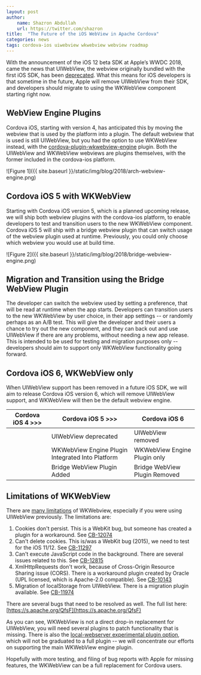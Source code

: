 ```yaml
---
layout: post
author:
    name: Shazron Abdullah
    url: https://twitter.com/shazron
title:  "The Future of the iOS WebView in Apache Cordova"
categories: news
tags: cordova-ios uiwebview wkwebview webview roadmap
---
```


With the announcement of the iOS 12 beta SDK at Apple’s WWDC 2018, came the news that UIWebView, the webview originally bundled with the first iOS SDK, has been [deprecated](https://developer.apple.com/documentation/uikit/uiwebview). What this means for iOS developers is that sometime in the future, Apple will remove UIWebView from their SDK, and developers should migrate to using the WKWebView component starting right now.

## WebView Engine Plugins

Cordova iOS, starting with version 4, has anticipated this by moving the webview that is used by the platform into a plugin. The default webview that is used is still UIWebView, but you had the option to use WKWebView instead, with the [cordova-plugin-wkwebview-engine](https://github.com/apache/cordova-plugin-wkwebview-engine) plugin. Both the UIWebView and WKWebView webviews are plugins themselves, with the former included in the cordova-ios platform.

![Figure 1]({{ site.baseurl }}/static/img/blog/2018/arch-webview-engine.png)

## Cordova iOS 5 with WKWebView

Starting with Cordova iOS version 5, which is a planned upcoming release, we will ship both webview plugins with the cordova-ios platform, to enable developers to test and transition users to the new WKWebView component. Cordova iOS 5 will ship with a bridge webview plugin that can switch usage of the webview plugin used at runtime. Previously, you could only choose which webview you would use at build time.

![Figure 2]({{ site.baseurl }}/static/img/blog/2018/bridge-webview-engine.png)

## Migration and Transition using the Bridge WebView Plugin

The developer can switch the webview used by setting a preference, that will be read at runtime when the app starts. Developers can transition users to the new WKWebView by user choice, in their app settings -- or randomly perhaps as an A/B test. This will give the developer and their users a chance to try out the new component, and they can back out and use UIWebView if there are any problems, without needing a new app release. This is intended to be used for testing and migration purposes only -- developers should aim to support only WKWebView functionality going forward.

## Cordova iOS 6, WKWebView only

When UIWebView support has been removed in a future iOS SDK, we will aim to release Cordova iOS version 6, which will remove UIWebView support, and WKWebView will then be the default webview engine.

| Cordova iOS 4 >>> | Cordova iOS 5 >>> | Cordova iOS 6 |
|-------------------|--------------------------------------------------|-------------------------------|
|  | UIWebView deprecated | UIWebView removed |
|  | WKWebView Engine Plugin Integrated Into Platform | WKWebView Engine Plugin only |
|  | Bridge WebView Plugin Added | Bridge WebView Plugin Removed |

## Limitations of WKWebView

There are [many limitations](https://mjtsai.com/blog/2018/06/20/webview-and-uiwebview-deprecated-in-favor-of-wkwebview/) of WKWebview, especially if you were using UIWebView previously. The limitations are:

1. Cookies don't persist. This is a WebKit bug, but someone has
created a plugin for a workaround. See
[CB-12074](https://issues.apache.org/jira/browse/CB-12074)
2. Can't delete cookies. This is/was a WebKit bug (2015), we need to test
for the iOS 11/12. See [CB-11297](https://issues.apache.org/jira/browse/CB-11297)
3. Can't execute JavaScript code in the background. There are several
issues related to this. See
[CB-12815](https://issues.apache.org/jira/browse/CB-12815)
4. XmlHttpRequests don't work, because of Cross-Origin Resource
Sharing issue (CORS). There is a workaround plugin created by Oracle
(UPL licensed, which is Apache-2.0 compatible). See
[CB-10143](https://issues.apache.org/jira/browse/CB-10143)
5. Migration of localStorage from UIWebView. There is a migration
plugin available. See [CB-11974](https://issues.apache.org/jira/browse/CB-11974)

There are several bugs that need to be resolved as well. The full list
here: [https://s.apache.org/QfsF](https://s.apache.org/QfsF)

As you can see, WKWebView is not a direct drop-in replacement for UIWebView, you will need several plugins to patch functionality that is missing. There is also the [local-webserver experimental plugin option](https://github.com/apache/cordova-plugins/tree/wkwebview-engine-localhost), which will not be graduated to a full plugin -- we will concentrate our efforts on supporting the main WKWebView engine plugin. 

Hopefully with more testing, and filing of bug reports with Apple for missing features, the WKWebView can be a full replacement for Cordova users.




